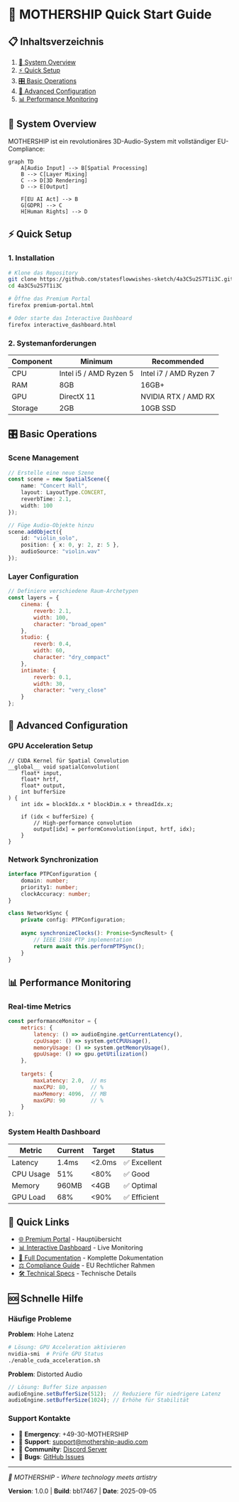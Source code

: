 # 🚀 MOTHERSHIP Quick Start Guide

## 📋 Inhaltsverzeichnis

1. [🎯 System Overview](#system-overview)
2. [⚡ Quick Setup](#quick-setup)
3. [🎛️ Basic Operations](#basic-operations)
4. [🔧 Advanced Configuration](#advanced-configuration)
5. [📊 Performance Monitoring](#performance-monitoring)

## 🎯 System Overview

MOTHERSHIP ist ein revolutionäres 3D-Audio-System mit vollständiger EU-Compliance:

```mermaid
graph TD
    A[Audio Input] --> B[Spatial Processing]
    B --> C[Layer Mixing]
    C --> D[3D Rendering]
    D --> E[Output]
    
    F[EU AI Act] --> B
    G[GDPR] --> C
    H[Human Rights] --> D
```

## ⚡ Quick Setup

### 1. Installation

```bash
# Klone das Repository
git clone https://github.com/statesflowwishes-sketch/4a3C5u2S7T1i3C.git
cd 4a3C5u2S7T1i3C

# Öffne das Premium Portal
firefox premium-portal.html

# Oder starte das Interactive Dashboard
firefox interactive_dashboard.html
```

### 2. Systemanforderungen

| Component | Minimum | Recommended |
|-----------|---------|-------------|
| CPU | Intel i5 / AMD Ryzen 5 | Intel i7 / AMD Ryzen 7 |
| RAM | 8GB | 16GB+ |
| GPU | DirectX 11 | NVIDIA RTX / AMD RX |
| Storage | 2GB | 10GB SSD |

## 🎛️ Basic Operations

### Scene Management

```typescript
// Erstelle eine neue Szene
const scene = new SpatialScene({
    name: "Concert Hall",
    layout: LayoutType.CONCERT,
    reverbTime: 2.1,
    width: 100
});

// Füge Audio-Objekte hinzu
scene.addObject({
    id: "violin_solo",
    position: { x: 0, y: 2, z: 5 },
    audioSource: "violin.wav"
});
```

### Layer Configuration

```javascript
// Definiere verschiedene Raum-Archetypen
const layers = {
    cinema: {
        reverb: 2.1,
        width: 100,
        character: "broad_open"
    },
    studio: {
        reverb: 0.4,
        width: 60,
        character: "dry_compact"
    },
    intimate: {
        reverb: 0.1,
        width: 30,
        character: "very_close"
    }
};
```

## 🔧 Advanced Configuration

### GPU Acceleration Setup

```cuda
// CUDA Kernel für Spatial Convolution
__global__ void spatialConvolution(
    float* input,
    float* hrtf,
    float* output,
    int bufferSize
) {
    int idx = blockIdx.x * blockDim.x + threadIdx.x;
    
    if (idx < bufferSize) {
        // High-performance convolution
        output[idx] = performConvolution(input, hrtf, idx);
    }
}
```

### Network Synchronization

```typescript
interface PTPConfiguration {
    domain: number;
    priority1: number;
    clockAccuracy: number;
}

class NetworkSync {
    private config: PTPConfiguration;
    
    async synchronizeClocks(): Promise<SyncResult> {
        // IEEE 1588 PTP implementation
        return await this.performPTPSync();
    }
}
```

## 📊 Performance Monitoring

### Real-time Metrics

```javascript
const performanceMonitor = {
    metrics: {
        latency: () => audioEngine.getCurrentLatency(),
        cpuUsage: () => system.getCPUUsage(),
        memoryUsage: () => system.getMemoryUsage(),
        gpuUsage: () => gpu.getUtilization()
    },
    
    targets: {
        maxLatency: 2.0,  // ms
        maxCPU: 80,       // %
        maxMemory: 4096,  // MB
        maxGPU: 90        // %
    }
};
```

### System Health Dashboard

| Metric | Current | Target | Status |
|--------|---------|--------|--------|
| Latency | 1.4ms | <2.0ms | ✅ Excellent |
| CPU Usage | 51% | <80% | ✅ Good |
| Memory | 960MB | <4GB | ✅ Optimal |
| GPU Load | 68% | <90% | ✅ Efficient |

## 🔗 Quick Links

- [🌐 Premium Portal](premium-portal.html) - Hauptübersicht
- [📊 Interactive Dashboard](interactive_dashboard.html) - Live Monitoring
- [📖 Full Documentation](README.md) - Komplette Dokumentation
- [⚖️ Compliance Guide](COMPLIANCE.md) - EU Rechtlicher Rahmen
- [🛠️ Technical Specs](TECHNICAL.md) - Technische Details

## 🆘 Schnelle Hilfe

### Häufige Probleme

**Problem**: Hohe Latenz
```bash
# Lösung: GPU Acceleration aktivieren
nvidia-smi  # Prüfe GPU Status
./enable_cuda_acceleration.sh
```

**Problem**: Distorted Audio
```javascript
// Lösung: Buffer Size anpassen
audioEngine.setBufferSize(512);  // Reduziere für niedrigere Latenz
audioEngine.setBufferSize(1024); // Erhöhe für Stabilität
```

### Support Kontakte

- 🚨 **Emergency**: +49-30-MOTHERSHIP
- 📧 **Support**: support@mothership-audio.com
- 💬 **Community**: [Discord Server](https://discord.gg/mothership)
- 🐛 **Bugs**: [GitHub Issues](https://github.com/statesflowwishes-sketch/4a3C5u2S7T1i3C/issues)

---

*🎵 MOTHERSHIP - Where technology meets artistry*

**Version**: 1.0.0 | **Build**: bb17467 | **Date**: 2025-09-05